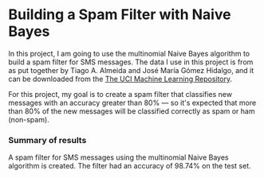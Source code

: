 # Building a Spam Filter with Naive Bayes

In this project, I am going to use the multinomial Naive Bayes algorithm to build a spam filter for SMS messages. The data I use in this project is from as put together by Tiago A. Almeida and José María Gómez Hidalgo, and it can be downloaded from the [The UCI Machine Learning Repository](https://archive.ics.uci.edu/ml/datasets/sms+spam+collection).

For this project, my goal is to create a spam filter that classifies new messages with an accuracy greater than 80% — so it's expected that more than 80% of the new messages will be classified correctly as spam or ham (non-spam).

### Summary of results
A spam filter for SMS messages using the multinomial Naive Bayes algorithm is created. The filter had an accuracy of 98.74% on the test set.
